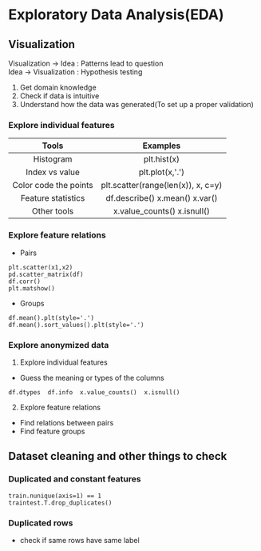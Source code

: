 # Exploratory Data Analysis(EDA)  
## Visualization  
Visualization -> Idea : Patterns lead to question  
Idea -> Visualization : Hypothesis testing  

1. Get domain knowledge  
2. Check if data is intuitive  
3. Understand how the data was generated(To set up a proper validation)  

### Explore individual features 

| Tools| Examples|
| :-------:   	  | :---------: |  
|Histogram    	  | plt.hist(x)|  
|Index vs value   | plt.plot(x,'.')|  
|Color code the points  | plt.scatter(range(len(x)), x, c=y)|  
|Feature statistics| df.describe()  x.mean()  x.var()|  
|Other tools| x.value_counts()  x.isnull()|

### Explore feature relations  
- Pairs
```
plt.scatter(x1,x2)
pd.scatter_matrix(df)
df.corr()
plt.matshow()
```  
- Groups  
```
df.mean().plt(style='.')
df.mean().sort_values().plt(style='.')
```

### Explore anonymized data  
1. Explore individual features  
- Guess the meaning or types of the columns  
```
df.dtypes  df.info  x.value_counts()  x.isnull()
```

2. Explore feature relations  
- Find relations between pairs  
- Find feature groups  

## Dataset cleaning and other things to check  
### Duplicated and constant features  
```
train.nunique(axis=1) == 1
traintest.T.drop_duplicates()  
```  

### Duplicated rows  
- check if same rows have same label  





